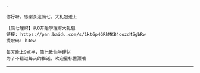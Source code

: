 .

```
你好呀，感谢关注简七，大礼包送上

【简七理财】从0开始学理财大礼包 
链接: https://pan.baidu.com/s/1kt6p4GRhMKB4cozd45gbRw 
提取码: b3ew

每天晚上9点半，简七教你学理财
为了不错过每天的推送，欢迎星标️置顶哦
```
------------------------

